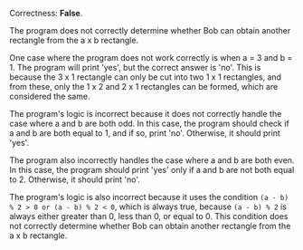 Correctness: **False**.

The program does not correctly determine whether Bob can obtain another rectangle from the a x b rectangle. 

One case where the program does not work correctly is when a = 3 and b = 1. The program will print 'yes', but the correct answer is 'no'. This is because the 3 x 1 rectangle can only be cut into two 1 x 1 rectangles, and from these, only the 1 x 2 and 2 x 1 rectangles can be formed, which are considered the same.

The program's logic is incorrect because it does not correctly handle the case where a and b are both odd. In this case, the program should check if a and b are both equal to 1, and if so, print 'no'. Otherwise, it should print 'yes'. 

The program also incorrectly handles the case where a and b are both even. In this case, the program should print 'yes' only if a and b are not both equal to 2. Otherwise, it should print 'no'.

The program's logic is also incorrect because it uses the condition `(a - b) % 2 > 0 or (a - b) % 2 < 0`, which is always true, because `(a - b) % 2` is always either greater than 0, less than 0, or equal to 0. This condition does not correctly determine whether Bob can obtain another rectangle from the a x b rectangle.